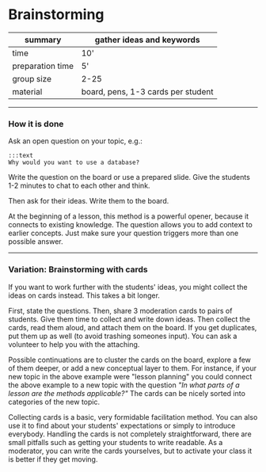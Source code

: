 
# Brainstorming

| summary | gather ideas and keywords |
|---------|---------------------------|
| time  | 10'    |
| preparation time  | 5'    |
| group size | 2-25 |
| material | board, pens, 1-3 cards per student |

----

### How it is done

Ask an open question on your topic, e.g.:

    :::text
    Why would you want to use a database?

Write the question on the board or use a prepared slide. 
Give the students 1-2 minutes to chat to each other and think.

Then ask for their ideas. Write them to the board.

At the beginning of a lesson, this method is a powerful opener, because it connects to existing knowledge. The question allows you to add context to earlier concepts.
Just make sure your question triggers more than one possible answer.

----

### Variation: Brainstorming with cards

If you want to work further with the students' ideas, you might collect the ideas on cards instead.
This takes a bit longer.

First, state the questions. 
Then, share 3 moderation cards to pairs of students.
Give them time to collect and write down ideas.
Then collect the cards, read them aloud, and attach them on the board. If you get duplicates, put them up as well (to avoid trashing someones input).
You can ask a volunteer to help you with the attaching.

Possible continuations are to cluster the cards on the board, explore a few of them deeper, or add a new conceptual layer to them. For instance, if your new topic in the above example were "lesson planning" you could connect the above example to a new topic with the question *"In what parts of a lesson are the methods applicable?"* The cards can be nicely sorted into categories of the new topic.

Collecting cards is a basic, very formidable facilitation method. You can also use it to find about your students' expectations or simply to introduce everybody. Handling the cards is not completely straightforward, there are small pitfalls such as getting your students to write readable. As a moderator, you can write the cards yourselves, but to activate your class it is better if they get moving.
